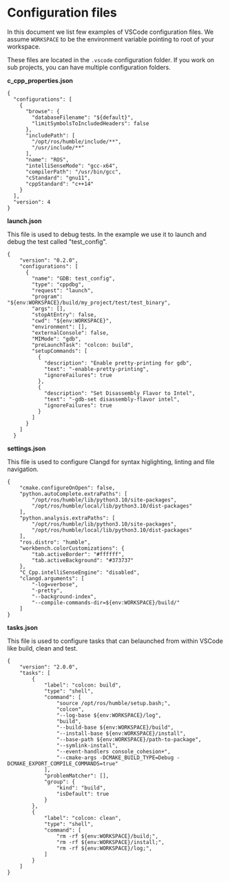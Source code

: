 # Configuration files

In this document we list few examples of VSCode configuration files. We assume `WORKSPACE` to be the environment variable pointing to root of your workspace.

These files are located in the `.vscode` configuration folder. If you work on sub projects, you can have multiple configuration folders.

**c_cpp_properties.json**

```
{
  "configurations": [
    {
      "browse": {
        "databaseFilename": "${default}",
        "limitSymbolsToIncludedHeaders": false
      },
      "includePath": [
        "/opt/ros/humble/include/**",
        "/usr/include/**"
      ],
      "name": "ROS",
      "intelliSenseMode": "gcc-x64",
      "compilerPath": "/usr/bin/gcc",
      "cStandard": "gnu11",
      "cppStandard": "c++14"
    }
  ],
  "version": 4
}
```

**launch.json**

This file is used to debug tests. In the example we use it to launch and debug the test called "test_config".

```
{
    "version": "0.2.0",
    "configurations": [
      {
        "name": "GDB: test_config",
        "type": "cppdbg",
        "request": "launch",
        "program": "${env:WORKSPACE}/build/my_project/test/test_binary",
        "args": [],
        "stopAtEntry": false,
        "cwd": "${env:WORKSPACE}",
        "environment": [],
        "externalConsole": false,
        "MIMode": "gdb",
        "preLaunchTask": "colcon: build",
        "setupCommands": [
          {
            "description": "Enable pretty-printing for gdb",
            "text": "-enable-pretty-printing",
            "ignoreFailures": true
          },
          {
            "description": "Set Disassembly Flavor to Intel",
            "text": "-gdb-set disassembly-flavor intel",
            "ignoreFailures": true
          }
        ]
      }
    ]
  }
  ```

**settings.json**

This file is used to configure Clangd for syntax higlighting, linting and file navigation.

```
{
    "cmake.configureOnOpen": false,
    "python.autoComplete.extraPaths": [
        "/opt/ros/humble/lib/python3.10/site-packages",
        "/opt/ros/humble/local/lib/python3.10/dist-packages"
    ],
    "python.analysis.extraPaths": [
        "/opt/ros/humble/lib/python3.10/site-packages",
        "/opt/ros/humble/local/lib/python3.10/dist-packages"
    ],
    "ros.distro": "humble",
    "workbench.colorCustomizations": {
        "tab.activeBorder": "#ffffff",
        "tab.activeBackground": "#373737"
    },
    "C_Cpp.intelliSenseEngine": "disabled",
    "clangd.arguments": [
        "-log=verbose",
        "-pretty",
        "--background-index",
        "--compile-commands-dir=${env:WORKSPACE}/build/"
    ]
}
```

**tasks.json**

This file is used to configure tasks that can belaunched from within VSCode like build, clean and test.

```
{
    "version": "2.0.0",
    "tasks": [
        {
            "label": "colcon: build",
            "type": "shell",
            "command": [
                "source /opt/ros/humble/setup.bash;",
                "colcon",
                "--log-base ${env:WORKSPACE}/log",
                "build",
                "--build-base ${env:WORKSPACE}/build",
                "--install-base ${env:WORKSPACE}/install",
                "--base-path ${env:WORKSPACE}/path-to-package",
                "--symlink-install",
                "--event-handlers console_cohesion+",
                "--cmake-args -DCMAKE_BUILD_TYPE=Debug -DCMAKE_EXPORT_COMPILE_COMMANDS=true"
            ],
            "problemMatcher": [],
            "group": {
                "kind": "build",
                "isDefault": true
            }
        },
        {
            "label": "colcon: clean",
            "type": "shell",
            "command": [
                "rm -rf ${env:WORKSPACE}/build;",
                "rm -rf ${env:WORKSPACE}/install;",
                "rm -rf ${env:WORKSPACE}/log;",
            ]
        }
    ]
}
```
